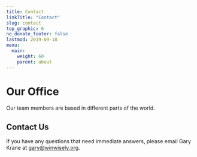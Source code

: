 ```yaml
---
title: Contact
linkTitle: "Contact"
slug: contact
top_graphic: 6
no_donate_footer: false
lastmod: 2019-09-18
menu:
  main:
    weight: 60
    parent: about
---
```


# Our Office

Our team members are based in different parts of the world.  

## Contact Us

If you have any questions that need immediate answers, please email Gary Krane at <a href="mailto:gary@winsisely">gary@winwisely.org</a>.
